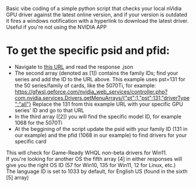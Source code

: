 Basic vibe coding of a simple python script that checks your local nVidia GPU driver against the latest online version, and if your version is outdated it fires a windows notification with a hyperlink to download the latest driver. Useful if you're not using the NVIDIA APP

# To get the specific psid and pfid:
- Navigate to [this URL](https://gfwsl.geforce.com/nvidia_web_services/controller.php?com.nvidia.services.Drivers.getMenuArrays/{"pt":1,"driverType":"all"}) and read the response .json 
- The second array (denoted as [1]) contains the family IDs; find your series and add the ID to the URL above. This example uses pst=131 for the 50 series/family of cards, like the 5070Ti, for example:  
https://gfwsl.geforce.com/nvidia_web_services/controller.php?com.nvidia.services.Drivers.getMenuArrays/{"pt":1,"pst":131,"driverType":"all"}
Replace the 131 from this example URL with your specific GPU series' ID and go to that URL
- In the third array ([2]) you will find the specific model ID, for example 1068 for the 5070Ti
- At the beggining of the script update the psid with your family ID (131 in our example) and the pfid (1068 in our example) to find drivers for your specific card

This will check for Game-Ready WHQL non-beta drivers for Win11.  
If you're looking for another OS the fifth array [4] in either responses will give you the right OS ID (57 for Win10, 135 for Win11, 12 for Linux, etc.)  
The language ID is set to 1033 by default, for English US (found in the sixth [5] array)
